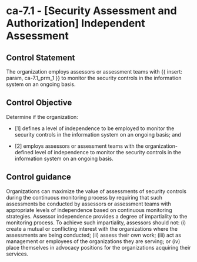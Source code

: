 # ca-7.1 - \[Security Assessment and Authorization\] Independent Assessment

## Control Statement

The organization employs assessors or assessment teams with {{ insert: param, ca-7.1_prm_1 }} to monitor the security controls in the information system on an ongoing basis.

## Control Objective

Determine if the organization:

- \[1\] defines a level of independence to be employed to monitor the security controls in the information system on an ongoing basis; and

- \[2\] employs assessors or assessment teams with the organization-defined level of independence to monitor the security controls in the information system on an ongoing basis.

## Control guidance

Organizations can maximize the value of assessments of security controls during the continuous monitoring process by requiring that such assessments be conducted by assessors or assessment teams with appropriate levels of independence based on continuous monitoring strategies. Assessor independence provides a degree of impartiality to the monitoring process. To achieve such impartiality, assessors should not: (i) create a mutual or conflicting interest with the organizations where the assessments are being conducted; (ii) assess their own work; (iii) act as management or employees of the organizations they are serving; or (iv) place themselves in advocacy positions for the organizations acquiring their services.
